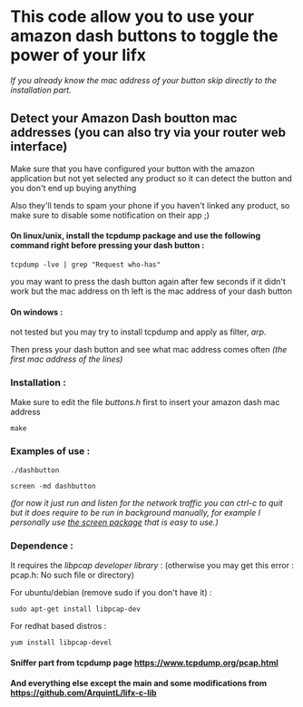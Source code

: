 # This code allow you to use your amazon dash buttons to toggle the power of your lifx

_If you already know the mac address of your button skip directly to the installation part._

## Detect your Amazon Dash boutton mac addresses (you can also try via your router web interface)
Make sure that you have configured your button with the amazon application but not yet selected any product so it can detect the button and you don't end up buying anything

Also they'll tends to spam your phone if you haven't linked any product, so make sure to disable some notification on their app ;)

#### On linux/unix, install the tcpdump package and use the following command right before pressing your dash button : 
`tcpdump -lve | grep "Request who-has"`

you may want to press the dash button again after few seconds if it didn't work but the mac address on th left is the mac address of your dash button


#### On windows :
not tested but you may try to install tcpdump and apply as filter, *arp*.

Then press your dash button and see what mac address comes often _(the first mac address of the lines)_


### Installation :
Make sure to edit the file *buttons.h* first to insert your amazon dash mac address

`make`

### Examples of use :
`./dashbutton`

`screen -md dashbutton`

_(for now it just run and listen for the network traffic you can ctrl-c to quit but it does require to be run in background manually, for example I personally use [the screen package](https://linuxize.com/post/how-to-use-linux-screen/) that is easy to use.)_


### Dependence :
It requires the *libpcap developer library* : (otherwise you may get this error : pcap.h: No such file or directory)


For ubuntu/debian (remove sudo if you don't have it) :

`sudo apt-get install libpcap-dev`


For redhat based distros :

`yum install libpcap-devel`


####  Sniffer part from tcpdump page https://www.tcpdump.org/pcap.html
#### And everything else except the main and some modifications from https://github.com/ArquintL/lifx-c-lib

